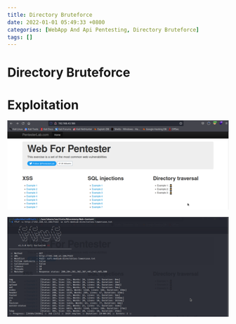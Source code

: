 ```yaml
---
title: Directory Bruteforce
date: 2022-01-01 05:49:33 +0800
categories: [WebApp And Api Pentesting, Directory Bruteforce]
tags: []  
---
```


# Directory Bruteforce

# Exploitation

![dirb](https://raw.githubusercontent.com/cyberkhalid/cyberkhalid.github.io/main/assets/img/ipentest/dirb1.png)

![dirb](https://raw.githubusercontent.com/cyberkhalid/cyberkhalid.github.io/main/assets/img/ipentest/dirb2.png)
